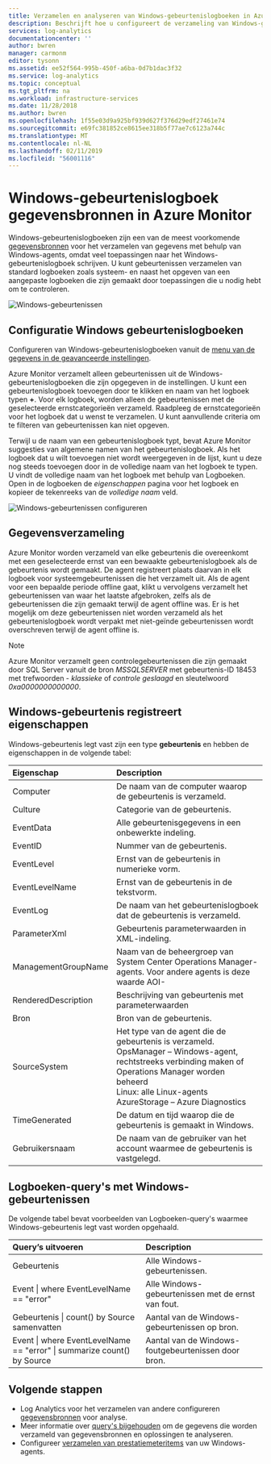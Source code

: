 ```yaml
---
title: Verzamelen en analyseren van Windows-gebeurtenislogboeken in Azure Monitor | Microsoft Docs
description: Beschrijft hoe u configureert de verzameling van Windows-gebeurtenislogboeken door Azure Monitor en details van de records die zij maken.
services: log-analytics
documentationcenter: ''
author: bwren
manager: carmonm
editor: tysonn
ms.assetid: ee52f564-995b-450f-a6ba-0d7b1dac3f32
ms.service: log-analytics
ms.topic: conceptual
ms.tgt_pltfrm: na
ms.workload: infrastructure-services
ms.date: 11/28/2018
ms.author: bwren
ms.openlocfilehash: 1f55e03d9a925bf939d627f376d29edf27461e74
ms.sourcegitcommit: e69fc381852ce8615ee318b5f77ae7c6123a744c
ms.translationtype: MT
ms.contentlocale: nl-NL
ms.lasthandoff: 02/11/2019
ms.locfileid: "56001116"
---
```

# <a name="windows-event-log-data-sources-in-azure-monitor"></a>Windows-gebeurtenislogboek gegevensbronnen in Azure Monitor
Windows-gebeurtenislogboeken zijn een van de meest voorkomende [gegevensbronnen](agent-data-sources.md) voor het verzamelen van gegevens met behulp van Windows-agents, omdat veel toepassingen naar het Windows-gebeurtenislogboek schrijven.  U kunt gebeurtenissen verzamelen van standard logboeken zoals systeem- en naast het opgeven van een aangepaste logboeken die zijn gemaakt door toepassingen die u nodig hebt om te controleren.

![Windows-gebeurtenissen](media/data-sources-windows-events/overview.png)     

## <a name="configuring-windows-event-logs"></a>Configuratie Windows gebeurtenislogboeken
Configureren van Windows-gebeurtenislogboeken vanuit de [menu van de gegevens in de geavanceerde instellingen](agent-data-sources.md#configuring-data-sources).

Azure Monitor verzamelt alleen gebeurtenissen uit de Windows-gebeurtenislogboeken die zijn opgegeven in de instellingen.  U kunt een gebeurtenislogboek toevoegen door te klikken en naam van het logboek typen **+**.  Voor elk logboek, worden alleen de gebeurtenissen met de geselecteerde ernstcategorieën verzameld.  Raadpleeg de ernstcategorieën voor het logboek dat u wenst te verzamelen.  U kunt aanvullende criteria om te filteren van gebeurtenissen kan niet opgeven.

Terwijl u de naam van een gebeurtenislogboek typt, bevat Azure Monitor suggesties van algemene namen van het gebeurtenislogboek. Als het logboek dat u wilt toevoegen niet wordt weergegeven in de lijst, kunt u deze nog steeds toevoegen door in de volledige naam van het logboek te typen. U vindt de volledige naam van het logboek met behulp van Logboeken. Open in de logboeken de *eigenschappen* pagina voor het logboek en kopieer de tekenreeks van de *volledige naam* veld.

![Windows-gebeurtenissen configureren](media/data-sources-windows-events/configure.png)

## <a name="data-collection"></a>Gegevensverzameling
Azure Monitor worden verzameld van elke gebeurtenis die overeenkomt met een geselecteerde ernst van een bewaakte gebeurtenislogboek als de gebeurtenis wordt gemaakt.  De agent registreert plaats daarvan in elk logboek voor systeemgebeurtenissen die het verzamelt uit.  Als de agent voor een bepaalde periode offline gaat, klikt u vervolgens verzamelt het gebeurtenissen van waar het laatste afgebroken, zelfs als de gebeurtenissen die zijn gemaakt terwijl de agent offline was.  Er is het mogelijk om deze gebeurtenissen niet worden verzameld als het gebeurtenislogboek wordt verpakt met niet-geïnde gebeurtenissen wordt overschreven terwijl de agent offline is.

>[!NOTE]
>Azure Monitor verzamelt geen controlegebeurtenissen die zijn gemaakt door SQL Server vanuit de bron *MSSQLSERVER* met gebeurtenis-ID 18453 met trefwoorden - *klassieke* of *controle geslaagd* en sleutelwoord *0xa0000000000000*.
>

## <a name="windows-event-records-properties"></a>Windows-gebeurtenis registreert eigenschappen
Windows-gebeurtenis legt vast zijn een type **gebeurtenis** en hebben de eigenschappen in de volgende tabel:

| Eigenschap | Description |
|:--- |:--- |
| Computer |De naam van de computer waarop de gebeurtenis is verzameld. |
| Culture |Categorie van de gebeurtenis. |
| EventData |Alle gebeurtenisgegevens in een onbewerkte indeling. |
| EventID |Nummer van de gebeurtenis. |
| EventLevel |Ernst van de gebeurtenis in numerieke vorm. |
| EventLevelName |Ernst van de gebeurtenis in de tekstvorm. |
| EventLog |De naam van het gebeurtenislogboek dat de gebeurtenis is verzameld. |
| ParameterXml |Gebeurtenis parameterwaarden in XML-indeling. |
| ManagementGroupName |Naam van de beheergroep van System Center Operations Manager-agents.  Voor andere agents is deze waarde AOI-<workspace ID> |
| RenderedDescription |Beschrijving van gebeurtenis met parameterwaarden |
| Bron |Bron van de gebeurtenis. |
| SourceSystem |Het type van de agent die de gebeurtenis is verzameld. <br> OpsManager – Windows-agent, rechtstreeks verbinding maken of Operations Manager worden beheerd <br> Linux: alle Linux-agents  <br> AzureStorage – Azure Diagnostics |
| TimeGenerated |De datum en tijd waarop die de gebeurtenis is gemaakt in Windows. |
| Gebruikersnaam |De naam van de gebruiker van het account waarmee de gebeurtenis is vastgelegd. |

## <a name="log-queries-with-windows-events"></a>Logboeken-query's met Windows-gebeurtenissen
De volgende tabel bevat voorbeelden van Logboeken-query's waarmee Windows-gebeurtenis legt vast worden opgehaald.

| Query’s uitvoeren | Description |
|:---|:---|
| Gebeurtenis |Alle Windows-gebeurtenissen. |
| Event &#124; where EventLevelName == "error" |Alle Windows-gebeurtenissen met de ernst van fout. |
| Gebeurtenis &#124; count() by Source samenvatten |Aantal van de Windows-gebeurtenissen op bron. |
| Event &#124; where EventLevelName == "error" &#124; summarize count() by Source |Aantal van de Windows-foutgebeurtenissen door bron. |


## <a name="next-steps"></a>Volgende stappen
* Log Analytics voor het verzamelen van andere configureren [gegevensbronnen](agent-data-sources.md) voor analyse.
* Meer informatie over [query's bijgehouden](../log-query/log-query-overview.md) om de gegevens die worden verzameld van gegevensbronnen en oplossingen te analyseren.  
* Configureer [verzamelen van prestatiemeteritems](data-sources-performance-counters.md) van uw Windows-agents.